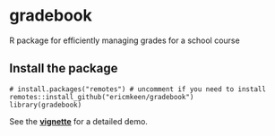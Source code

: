 # gradebook
R package for efficiently managing grades for a school course

## Install the package

```
# install.packages("remotes") # uncomment if you need to install
remotes::install_github("ericmkeen/gradebook")
library(gradebook)
```

See the [**vignette**](https://ericmkeen.github.io/gradebook/) for a detailed demo. 
